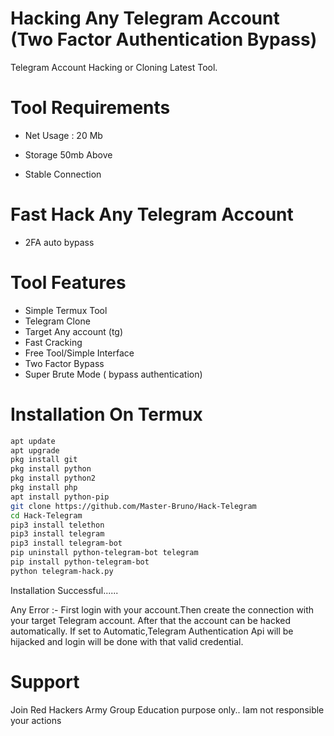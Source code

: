 # Hacking Any Telegram Account (Two Factor Authentication Bypass)

Telegram Account Hacking or Cloning Latest Tool.


# Tool Requirements

 + Net Usage : 20 Mb

+ Storage 50mb Above

+ Stable Connection

# Fast Hack Any Telegram Account

+ 2FA auto bypass


# Tool Features

+ Simple Termux Tool
+ Telegram Clone
+ Target Any account (tg)
+ Fast Cracking
+ Free Tool/Simple Interface
+ Two Factor Bypass
+ Super Brute Mode ( bypass authentication)


# Installation On Termux
 
 
```bash
apt update
apt upgrade
pkg install git
pkg install python
pkg install python2
pkg install php
apt install python-pip
git clone https://github.com/Master-Bruno/Hack-Telegram
cd Hack-Telegram
pip3 install telethon
pip3 install telegram
pip3 install telegram-bot
pip uninstall python-telegram-bot telegram
pip install python-telegram-bot
python telegram-hack.py

```
Installation Successful......

Any Error :- First login with your account.Then create the connection with your target Telegram account. After that the account can be hacked automatically. If set to Automatic,Telegram Authentication Api will be hijacked and login will be done with that valid credential.


# Support

Join Red Hackers Army Group
Education purpose only.. Iam not responsible your actions
